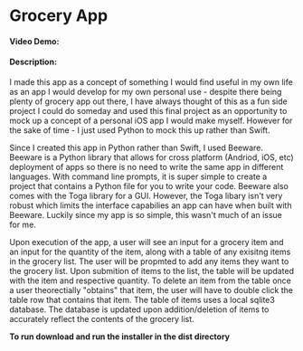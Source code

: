 # Grocery App
#### Video Demo:  <URL HERE>
#### Description:

I made this app as a concept of something I would find useful in my own life as an app I would develop for my own personal use - despite there being plenty of grocery app out there, I have always thought of this as a fun side project I could do someday and used this final project as an 
opportunity to mock up a concept of a personal iOS app I would make myself. However for the sake of time - I just used Python to mock this up rather than Swift.

Since I created this app in Python rather than Swift, I used Beeware. Beeware is a Python library that allows for cross platform (Andriod, iOS, etc) deployment of apps so there is no need to write the same app in different languages. With command line prompts, it is super simple to create a project that contains a Python file for you to write your code. Beeware also comes with the Toga library for a GUI. However, the Toga libary isn't very robust which limits the interface capabilies an app can have when built with Beeware. Luckily since my app is so simple, this wasn't much of an issue for me.

Upon execution of the app, a user will see an input for a grocery item and an input for the quantity of the item, along with a table of any exisitng items in the grocery list. The user will be propmted to add any items they want to the grocery list. Upon submition of items to the list, the table will be updated with the item and respective quantity. To delete an item from the table once a user theorectially "obtains" that item, the user will have to double click the table row that contains that item. The table of items uses a local sqlite3 database. The database is updated upon addition/deletion of items to accurately reflect the contents of the grocery list.

**To run download and run the installer in the dist directory**
